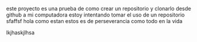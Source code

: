 este proyecto es una prueba de como crear un repositorio y clonarlo desde github a mi computadora
estoy intentando tomar el uso de un repositorio
sfaffsf
hola como estan estos es de perseverancia como todo en la vida


lkjhaskjlhsa